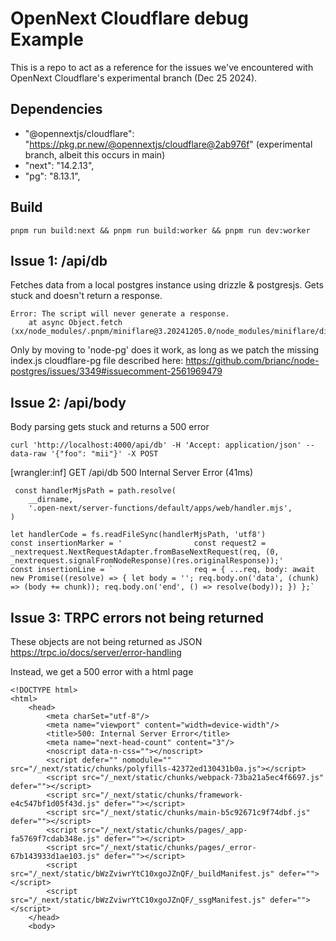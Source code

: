 # OpenNext Cloudflare debug Example

This is a repo to act as a reference for the issues we've encountered with OpenNext Cloudflare's experimental branch (Dec 25 2024).

## Dependencies

- "@opennextjs/cloudflare": "https://pkg.pr.new/@opennextjs/cloudflare@2ab976f" (experimental branch, albeit this occurs in main)
- "next": "14.2.13",
- "pg": "8.13.1",

## Build

```
pnpm run build:next && pnpm run build:worker && pnpm run dev:worker
```

## Issue 1: /api/db

Fetches data from a local postgres instance using drizzle & postgresjs. Gets stuck and doesn't return a response.

```
Error: The script will never generate a response.
    at async Object.fetch (xx/node_modules/.pnpm/miniflare@3.20241205.0/node_modules/miniflare/dist/src/workers/core/entry.worker.js:1029:22)
```

Only by moving to 'node-pg' does it work, as long as we patch the missing index.js cloudflare-pg file described here:
https://github.com/brianc/node-postgres/issues/3349#issuecomment-2561969479

## Issue 2: /api/body

Body parsing gets stuck and returns a 500 error

```
curl 'http://localhost:4000/api/db' -H 'Accept: application/json' --data-raw '{"foo": "mii"}' -X POST
```

[wrangler:inf] GET /api/db 500 Internal Server Error (41ms)

```
 const handlerMjsPath = path.resolve(
    __dirname,
    '.open-next/server-functions/default/apps/web/handler.mjs',
)

let handlerCode = fs.readFileSync(handlerMjsPath, 'utf8')
const insertionMarker = '                const request2 = _nextrequest.NextRequestAdapter.fromBaseNextRequest(req, (0, _nextrequest.signalFromNodeResponse)(res.originalResponse));'
const insertionLine = `                  req = { ...req, body: await new Promise((resolve) => { let body = ''; req.body.on('data', (chunk) => (body += chunk)); req.body.on('end', () => resolve(body)); }) };`
```

## Issue 3: TRPC errors not being returned

These objects are not being returned as JSON
https://trpc.io/docs/server/error-handling

Instead, we get a 500 error with a html page

```
<!DOCTYPE html>
<html>
    <head>
        <meta charSet="utf-8"/>
        <meta name="viewport" content="width=device-width"/>
        <title>500: Internal Server Error</title>
        <meta name="next-head-count" content="3"/>
        <noscript data-n-css=""></noscript>
        <script defer="" nomodule="" src="/_next/static/chunks/polyfills-42372ed130431b0a.js"></script>
        <script src="/_next/static/chunks/webpack-73ba21a5ec4f6697.js" defer=""></script>
        <script src="/_next/static/chunks/framework-e4c547bf1d05f43d.js" defer=""></script>
        <script src="/_next/static/chunks/main-b5c92671c9f74dbf.js" defer=""></script>
        <script src="/_next/static/chunks/pages/_app-fa5769f7cdab348e.js" defer=""></script>
        <script src="/_next/static/chunks/pages/_error-67b143933d1ae103.js" defer=""></script>
        <script src="/_next/static/bWzZviwrYtC10xgoJZnQF/_buildManifest.js" defer=""></script>
        <script src="/_next/static/bWzZviwrYtC10xgoJZnQF/_ssgManifest.js" defer=""></script>
    </head>
    <body>
```
